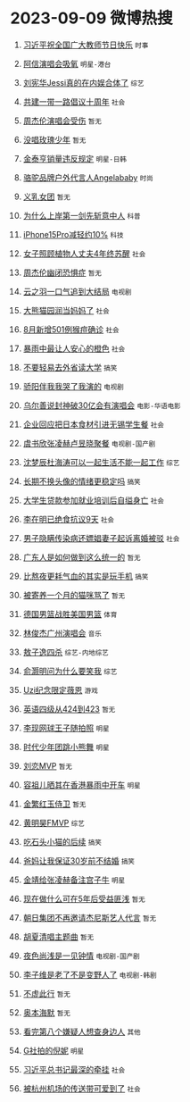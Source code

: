 # 2023-09-09 微博热搜 
1. [习近平祝全国广大教师节日快乐](https://m.weibo.cn/search?containerid=100103type%3D1%26t%3D10%26q%3D%23%E4%B9%A0%E8%BF%91%E5%B9%B3%E7%A5%9D%E5%85%A8%E5%9B%BD%E5%B9%BF%E5%A4%A7%E6%95%99%E5%B8%88%E8%8A%82%E6%97%A5%E5%BF%AB%E4%B9%90%23&stream_entry_id=51&isnewpage=1&extparam=seat%3D1%26stream_entry_id%3D51%26c_type%3D51%26dgr%3D0%26filter_type%3Drealtimehot%26cate%3D10103%26pos%3D0%26display_time%3D1694190478%26pre_seqid%3D169419047820401755188) `时事` 

2. [阿信演唱会吸氧](https://m.weibo.cn/search?containerid=100103type%3D1%26t%3D10%26q%3D%23%E9%98%BF%E4%BF%A1%E6%BC%94%E5%94%B1%E4%BC%9A%E5%90%B8%E6%B0%A7%23&stream_entry_id=31&isnewpage=1&extparam=seat%3D1%26flag%3D2%26band_rank%3D1%26c_type%3D31%26dgr%3D0%26filter_type%3Drealtimehot%26cate%3D5001%26stream_entry_id%3D31%26q%3D%2523%25E9%2598%25BF%25E4%25BF%25A1%25E6%25BC%2594%25E5%2594%25B1%25E4%25BC%259A%25E5%2590%25B8%25E6%25B0%25A7%2523%26realpos%3D1%26pos%3D0%26lcate%3D5001%26display_time%3D1694190478%26pre_seqid%3D169419047820401755188) `明星-港台` 

3. [刘宪华Jessi真的在内娱合体了](https://m.weibo.cn/search?containerid=100103type%3D1%26t%3D10%26q%3D%23%E5%88%98%E5%AE%AA%E5%8D%8EJessi%E7%9C%9F%E7%9A%84%E5%9C%A8%E5%86%85%E5%A8%B1%E5%90%88%E4%BD%93%E4%BA%86%23&stream_entry_id=31&isnewpage=1&extparam=seat%3D1%26flag%3D1%26band_rank%3D2%26c_type%3D31%26dgr%3D0%26filter_type%3Drealtimehot%26cate%3D5001%26stream_entry_id%3D31%26q%3D%2523%25E5%2588%2598%25E5%25AE%25AA%25E5%258D%258EJessi%25E7%259C%259F%25E7%259A%2584%25E5%259C%25A8%25E5%2586%2585%25E5%25A8%25B1%25E5%2590%2588%25E4%25BD%2593%25E4%25BA%2586%2523%26realpos%3D2%26pos%3D1%26lcate%3D5001%26display_time%3D1694190478%26pre_seqid%3D169419047820401755188) `综艺` 

4. [共建一带一路倡议十周年](https://m.weibo.cn/search?containerid=100103type%3D1%26t%3D10%26q%3D%23%E5%85%B1%E5%BB%BA%E4%B8%80%E5%B8%A6%E4%B8%80%E8%B7%AF%E5%80%A1%E8%AE%AE%E5%8D%81%E5%91%A8%E5%B9%B4%23&stream_entry_id=31&isnewpage=1&extparam=seat%3D1%26flag%3D0%26band_rank%3D3%26c_type%3D31%26dgr%3D0%26filter_type%3Drealtimehot%26cate%3D5001%26stream_entry_id%3D31%26q%3D%2523%25E5%2585%25B1%25E5%25BB%25BA%25E4%25B8%2580%25E5%25B8%25A6%25E4%25B8%2580%25E8%25B7%25AF%25E5%2580%25A1%25E8%25AE%25AE%25E5%258D%2581%25E5%2591%25A8%25E5%25B9%25B4%2523%26realpos%3D3%26pos%3D2%26lcate%3D5001%26display_time%3D1694190478%26pre_seqid%3D169419047820401755188) `社会` 

5. [周杰伦演唱会受伤](https://m.weibo.cn/search?containerid=100103type%3D1%26t%3D10%26q%3D%23%E5%91%A8%E6%9D%B0%E4%BC%A6%E6%BC%94%E5%94%B1%E4%BC%9A%E5%8F%97%E4%BC%A4%23&stream_entry_id=31&isnewpage=1&extparam=seat%3D1%26flag%3D16%26band_rank%3D4%26c_type%3D31%26dgr%3D0%26filter_type%3Drealtimehot%26cate%3D5001%26stream_entry_id%3D31%26q%3D%2523%25E5%2591%25A8%25E6%259D%25B0%25E4%25BC%25A6%25E6%25BC%2594%25E5%2594%25B1%25E4%25BC%259A%25E5%258F%2597%25E4%25BC%25A4%2523%26realpos%3D4%26pos%3D3%26lcate%3D5001%26display_time%3D1694190478%26pre_seqid%3D169419047820401755188) `暂无` 

6. [没唱玫瑰少年](https://m.weibo.cn/search?containerid=100103type%3D1%26t%3D10%26q%3D%E6%B2%A1%E5%94%B1%E7%8E%AB%E7%91%B0%E5%B0%91%E5%B9%B4&stream_entry_id=31&isnewpage=1&extparam=seat%3D1%26flag%3D1%26band_rank%3D5%26c_type%3D31%26dgr%3D0%26filter_type%3Drealtimehot%26cate%3D5001%26stream_entry_id%3D31%26q%3D%25E6%25B2%25A1%25E5%2594%25B1%25E7%258E%25AB%25E7%2591%25B0%25E5%25B0%2591%25E5%25B9%25B4%26realpos%3D5%26pos%3D4%26lcate%3D5001%26display_time%3D1694190478%26pre_seqid%3D169419047820401755188) `暂无` 

7. [金泰亨销量违反规定](https://m.weibo.cn/search?containerid=100103type%3D1%26t%3D10%26q%3D%23%E9%87%91%E6%B3%B0%E4%BA%A8%E9%94%80%E9%87%8F%E8%BF%9D%E5%8F%8D%E8%A7%84%E5%AE%9A%23&stream_entry_id=31&isnewpage=1&extparam=seat%3D1%26flag%3D1%26band_rank%3D6%26c_type%3D31%26dgr%3D0%26filter_type%3Drealtimehot%26cate%3D5001%26stream_entry_id%3D31%26q%3D%2523%25E9%2587%2591%25E6%25B3%25B0%25E4%25BA%25A8%25E9%2594%2580%25E9%2587%258F%25E8%25BF%259D%25E5%258F%258D%25E8%25A7%2584%25E5%25AE%259A%2523%26realpos%3D6%26pos%3D5%26lcate%3D5001%26display_time%3D1694190478%26pre_seqid%3D169419047820401755188) `明星-日韩` 

8. [骆驼品牌户外代言人Angelababy](https://m.weibo.cn/search?containerid=100103type%3D1%26t%3D10%26q%3D%23%E9%AA%86%E9%A9%BC%E5%93%81%E7%89%8C%E6%88%B7%E5%A4%96%E4%BB%A3%E8%A8%80%E4%BA%BAAngelababy%23&stream_entry_id=31&isnewpage=1&extparam=seat%3D1%26adid%3D202662%26band_rank%3D7%26c_type%3D31%26dgr%3D0%26cate%3D5001%26stream_entry_id%3D31%26filter_type%3Drealtimehot%26lcate%3D5001%26topic_ad%3D1%26pos%3D6%26q%3D%2523%25E9%25AA%2586%25E9%25A9%25BC%25E5%2593%2581%25E7%2589%258C%25E6%2588%25B7%25E5%25A4%2596%25E4%25BB%25A3%25E8%25A8%2580%25E4%25BA%25BAAngelababy%2523%26is_ad_pos%3D1%26display_time%3D1694190478%26pre_seqid%3D169419047820401755188) `时尚` 

9. [义乳女团](https://m.weibo.cn/search?containerid=100103type%3D1%26t%3D10%26q%3D%E4%B9%89%E4%B9%B3%E5%A5%B3%E5%9B%A2&stream_entry_id=31&isnewpage=1&extparam=seat%3D1%26flag%3D0%26band_rank%3D7%26c_type%3D31%26dgr%3D0%26filter_type%3Drealtimehot%26cate%3D5001%26stream_entry_id%3D31%26q%3D%25E4%25B9%2589%25E4%25B9%25B3%25E5%25A5%25B3%25E5%259B%25A2%26realpos%3D7%26pos%3D7%26lcate%3D5001%26display_time%3D1694190478%26pre_seqid%3D169419047820401755188) `暂无` 

10. [为什么上岸第一剑先斩意中人](https://m.weibo.cn/search?containerid=100103type%3D1%26t%3D10%26q%3D%23%E4%B8%BA%E4%BB%80%E4%B9%88%E4%B8%8A%E5%B2%B8%E7%AC%AC%E4%B8%80%E5%89%91%E5%85%88%E6%96%A9%E6%84%8F%E4%B8%AD%E4%BA%BA%23&stream_entry_id=31&isnewpage=1&extparam=seat%3D1%26flag%3D0%26band_rank%3D8%26c_type%3D31%26dgr%3D0%26filter_type%3Drealtimehot%26cate%3D5001%26stream_entry_id%3D31%26q%3D%2523%25E4%25B8%25BA%25E4%25BB%2580%25E4%25B9%2588%25E4%25B8%258A%25E5%25B2%25B8%25E7%25AC%25AC%25E4%25B8%2580%25E5%2589%2591%25E5%2585%2588%25E6%2596%25A9%25E6%2584%258F%25E4%25B8%25AD%25E4%25BA%25BA%2523%26realpos%3D8%26pos%3D8%26lcate%3D5001%26display_time%3D1694190478%26pre_seqid%3D169419047820401755188) `科普` 

11. [iPhone15Pro减轻约10%](https://m.weibo.cn/search?containerid=100103type%3D1%26t%3D10%26q%3D%23iPhone15Pro%E5%87%8F%E8%BD%BB%E7%BA%A610%25%23&stream_entry_id=31&isnewpage=1&extparam=seat%3D1%26flag%3D0%26band_rank%3D9%26c_type%3D31%26dgr%3D0%26filter_type%3Drealtimehot%26cate%3D5001%26stream_entry_id%3D31%26q%3D%2523iPhone15Pro%25E5%2587%258F%25E8%25BD%25BB%25E7%25BA%25A610%2525%2523%26realpos%3D9%26pos%3D9%26lcate%3D5001%26display_time%3D1694190478%26pre_seqid%3D169419047820401755188) `科技` 

12. [女子照顾植物人丈夫4年终苏醒](https://m.weibo.cn/search?containerid=100103type%3D1%26t%3D10%26q%3D%23%E5%A5%B3%E5%AD%90%E7%85%A7%E9%A1%BE%E6%A4%8D%E7%89%A9%E4%BA%BA%E4%B8%88%E5%A4%AB4%E5%B9%B4%E7%BB%88%E8%8B%8F%E9%86%92%23&stream_entry_id=31&isnewpage=1&extparam=seat%3D1%26flag%3D32768%26band_rank%3D10%26c_type%3D31%26dgr%3D0%26filter_type%3Drealtimehot%26cate%3D5001%26stream_entry_id%3D31%26q%3D%2523%25E5%25A5%25B3%25E5%25AD%2590%25E7%2585%25A7%25E9%25A1%25BE%25E6%25A4%258D%25E7%2589%25A9%25E4%25BA%25BA%25E4%25B8%2588%25E5%25A4%25AB4%25E5%25B9%25B4%25E7%25BB%2588%25E8%258B%258F%25E9%2586%2592%2523%26realpos%3D10%26pos%3D10%26lcate%3D5001%26display_time%3D1694190478%26pre_seqid%3D169419047820401755188) `社会` 

13. [周杰伦幽闭恐惧症](https://m.weibo.cn/search?containerid=100103type%3D1%26t%3D10%26q%3D%E5%91%A8%E6%9D%B0%E4%BC%A6%E5%B9%BD%E9%97%AD%E6%81%90%E6%83%A7%E7%97%87&stream_entry_id=31&isnewpage=1&extparam=seat%3D1%26flag%3D1%26band_rank%3D11%26c_type%3D31%26dgr%3D0%26filter_type%3Drealtimehot%26cate%3D5001%26stream_entry_id%3D31%26q%3D%25E5%2591%25A8%25E6%259D%25B0%25E4%25BC%25A6%25E5%25B9%25BD%25E9%2597%25AD%25E6%2581%2590%25E6%2583%25A7%25E7%2597%2587%26realpos%3D11%26pos%3D11%26lcate%3D5001%26display_time%3D1694190478%26pre_seqid%3D169419047820401755188) `暂无` 

14. [云之羽一口气追到大结局](https://m.weibo.cn/search?containerid=100103type%3D1%26t%3D10%26q%3D%23%E4%BA%91%E4%B9%8B%E7%BE%BD%E4%B8%80%E5%8F%A3%E6%B0%94%E8%BF%BD%E5%88%B0%E5%A4%A7%E7%BB%93%E5%B1%80%23&stream_entry_id=31&isnewpage=1&extparam=seat%3D1%26flag%3D0%26band_rank%3D12%26c_type%3D31%26dgr%3D0%26filter_type%3Drealtimehot%26cate%3D5001%26stream_entry_id%3D31%26q%3D%2523%25E4%25BA%2591%25E4%25B9%258B%25E7%25BE%25BD%25E4%25B8%2580%25E5%258F%25A3%25E6%25B0%2594%25E8%25BF%25BD%25E5%2588%25B0%25E5%25A4%25A7%25E7%25BB%2593%25E5%25B1%2580%2523%26realpos%3D12%26pos%3D12%26lcate%3D5001%26display_time%3D1694190478%26pre_seqid%3D169419047820401755188) `电视剧` 

15. [大熊猫园润当妈妈了](https://m.weibo.cn/search?containerid=100103type%3D1%26t%3D10%26q%3D%23%E5%A4%A7%E7%86%8A%E7%8C%AB%E5%9B%AD%E6%B6%A6%E5%BD%93%E5%A6%88%E5%A6%88%E4%BA%86%23&stream_entry_id=31&isnewpage=1&extparam=seat%3D1%26flag%3D0%26band_rank%3D13%26c_type%3D31%26dgr%3D0%26filter_type%3Drealtimehot%26cate%3D5001%26stream_entry_id%3D31%26q%3D%2523%25E5%25A4%25A7%25E7%2586%258A%25E7%258C%25AB%25E5%259B%25AD%25E6%25B6%25A6%25E5%25BD%2593%25E5%25A6%2588%25E5%25A6%2588%25E4%25BA%2586%2523%26realpos%3D13%26pos%3D13%26lcate%3D5001%26display_time%3D1694190478%26pre_seqid%3D169419047820401755188) `社会` 

16. [8月新增501例猴痘确诊](https://m.weibo.cn/search?containerid=100103type%3D1%26t%3D10%26q%3D%238%E6%9C%88%E6%96%B0%E5%A2%9E501%E4%BE%8B%E7%8C%B4%E7%97%98%E7%A1%AE%E8%AF%8A%23&stream_entry_id=31&isnewpage=1&extparam=seat%3D1%26flag%3D0%26band_rank%3D14%26c_type%3D31%26dgr%3D0%26filter_type%3Drealtimehot%26cate%3D5001%26stream_entry_id%3D31%26q%3D%25238%25E6%259C%2588%25E6%2596%25B0%25E5%25A2%259E501%25E4%25BE%258B%25E7%258C%25B4%25E7%2597%2598%25E7%25A1%25AE%25E8%25AF%258A%2523%26realpos%3D14%26pos%3D14%26lcate%3D5001%26display_time%3D1694190478%26pre_seqid%3D169419047820401755188) `社会` 

17. [暴雨中最让人安心的橙色](https://m.weibo.cn/search?containerid=100103type%3D1%26t%3D10%26q%3D%23%E6%9A%B4%E9%9B%A8%E4%B8%AD%E6%9C%80%E8%AE%A9%E4%BA%BA%E5%AE%89%E5%BF%83%E7%9A%84%E6%A9%99%E8%89%B2%23&stream_entry_id=31&isnewpage=1&extparam=seat%3D1%26flag%3D32768%26band_rank%3D15%26c_type%3D31%26dgr%3D0%26filter_type%3Drealtimehot%26cate%3D5001%26stream_entry_id%3D31%26q%3D%2523%25E6%259A%25B4%25E9%259B%25A8%25E4%25B8%25AD%25E6%259C%2580%25E8%25AE%25A9%25E4%25BA%25BA%25E5%25AE%2589%25E5%25BF%2583%25E7%259A%2584%25E6%25A9%2599%25E8%2589%25B2%2523%26realpos%3D15%26pos%3D15%26lcate%3D5001%26display_time%3D1694190478%26pre_seqid%3D169419047820401755188) `社会` 

18. [不要轻易去外省读大学](https://m.weibo.cn/search?containerid=100103type%3D1%26t%3D10%26q%3D%23%E4%B8%8D%E8%A6%81%E8%BD%BB%E6%98%93%E5%8E%BB%E5%A4%96%E7%9C%81%E8%AF%BB%E5%A4%A7%E5%AD%A6%23&stream_entry_id=31&isnewpage=1&extparam=seat%3D1%26flag%3D1%26band_rank%3D16%26c_type%3D31%26dgr%3D0%26filter_type%3Drealtimehot%26cate%3D5001%26stream_entry_id%3D31%26q%3D%2523%25E4%25B8%258D%25E8%25A6%2581%25E8%25BD%25BB%25E6%2598%2593%25E5%258E%25BB%25E5%25A4%2596%25E7%259C%2581%25E8%25AF%25BB%25E5%25A4%25A7%25E5%25AD%25A6%2523%26realpos%3D16%26pos%3D16%26lcate%3D5001%26display_time%3D1694190478%26pre_seqid%3D169419047820401755188) `搞笑` 

19. [骄阳伴我我哭了我演的](https://m.weibo.cn/search?containerid=100103type%3D1%26t%3D10%26q%3D%23%E9%AA%84%E9%98%B3%E4%BC%B4%E6%88%91%E6%88%91%E5%93%AD%E4%BA%86%E6%88%91%E6%BC%94%E7%9A%84%23&stream_entry_id=31&isnewpage=1&extparam=seat%3D1%26flag%3D1%26band_rank%3D17%26c_type%3D31%26dgr%3D0%26filter_type%3Drealtimehot%26cate%3D5001%26stream_entry_id%3D31%26q%3D%2523%25E9%25AA%2584%25E9%2598%25B3%25E4%25BC%25B4%25E6%2588%2591%25E6%2588%2591%25E5%2593%25AD%25E4%25BA%2586%25E6%2588%2591%25E6%25BC%2594%25E7%259A%2584%2523%26realpos%3D17%26pos%3D17%26lcate%3D5001%26display_time%3D1694190478%26pre_seqid%3D169419047820401755188) `电视剧` 

20. [乌尔善说封神破30亿会有演唱会](https://m.weibo.cn/search?containerid=100103type%3D1%26t%3D10%26q%3D%23%E4%B9%8C%E5%B0%94%E5%96%84%E8%AF%B4%E5%B0%81%E7%A5%9E%E7%A0%B430%E4%BA%BF%E4%BC%9A%E6%9C%89%E6%BC%94%E5%94%B1%E4%BC%9A%23&stream_entry_id=31&isnewpage=1&extparam=seat%3D1%26flag%3D1%26band_rank%3D18%26c_type%3D31%26dgr%3D0%26filter_type%3Drealtimehot%26cate%3D5001%26stream_entry_id%3D31%26q%3D%2523%25E4%25B9%258C%25E5%25B0%2594%25E5%2596%2584%25E8%25AF%25B4%25E5%25B0%2581%25E7%25A5%259E%25E7%25A0%25B430%25E4%25BA%25BF%25E4%25BC%259A%25E6%259C%2589%25E6%25BC%2594%25E5%2594%25B1%25E4%25BC%259A%2523%26realpos%3D18%26pos%3D18%26lcate%3D5001%26display_time%3D1694190478%26pre_seqid%3D169419047820401755188) `电影-华语电影` 

21. [企业回应把日本食材引进无锡学生餐](https://m.weibo.cn/search?containerid=100103type%3D1%26t%3D10%26q%3D%23%E4%BC%81%E4%B8%9A%E5%9B%9E%E5%BA%94%E6%8A%8A%E6%97%A5%E6%9C%AC%E9%A3%9F%E6%9D%90%E5%BC%95%E8%BF%9B%E6%97%A0%E9%94%A1%E5%AD%A6%E7%94%9F%E9%A4%90%23&stream_entry_id=31&isnewpage=1&extparam=seat%3D1%26flag%3D0%26band_rank%3D19%26c_type%3D31%26dgr%3D0%26filter_type%3Drealtimehot%26cate%3D5001%26stream_entry_id%3D31%26q%3D%2523%25E4%25BC%2581%25E4%25B8%259A%25E5%259B%259E%25E5%25BA%2594%25E6%258A%258A%25E6%2597%25A5%25E6%259C%25AC%25E9%25A3%259F%25E6%259D%2590%25E5%25BC%2595%25E8%25BF%259B%25E6%2597%25A0%25E9%2594%25A1%25E5%25AD%25A6%25E7%2594%259F%25E9%25A4%2590%2523%26realpos%3D19%26pos%3D19%26lcate%3D5001%26display_time%3D1694190478%26pre_seqid%3D169419047820401755188) `社会` 

22. [虞书欣张凌赫卢昱晓聚餐](https://m.weibo.cn/search?containerid=100103type%3D1%26t%3D10%26q%3D%23%E8%99%9E%E4%B9%A6%E6%AC%A3%E5%BC%A0%E5%87%8C%E8%B5%AB%E5%8D%A2%E6%98%B1%E6%99%93%E8%81%9A%E9%A4%90%23&stream_entry_id=31&isnewpage=1&extparam=seat%3D1%26flag%3D0%26band_rank%3D20%26c_type%3D31%26dgr%3D0%26filter_type%3Drealtimehot%26cate%3D5001%26stream_entry_id%3D31%26q%3D%2523%25E8%2599%259E%25E4%25B9%25A6%25E6%25AC%25A3%25E5%25BC%25A0%25E5%2587%258C%25E8%25B5%25AB%25E5%258D%25A2%25E6%2598%25B1%25E6%2599%2593%25E8%2581%259A%25E9%25A4%2590%2523%26realpos%3D20%26pos%3D20%26lcate%3D5001%26display_time%3D1694190478%26pre_seqid%3D169419047820401755188) `电视剧-国产剧` 

23. [沈梦辰杜海涛可以一起生活不能一起工作](https://m.weibo.cn/search?containerid=100103type%3D1%26t%3D10%26q%3D%23%E6%B2%88%E6%A2%A6%E8%BE%B0%E6%9D%9C%E6%B5%B7%E6%B6%9B%E5%8F%AF%E4%BB%A5%E4%B8%80%E8%B5%B7%E7%94%9F%E6%B4%BB%E4%B8%8D%E8%83%BD%E4%B8%80%E8%B5%B7%E5%B7%A5%E4%BD%9C%23&stream_entry_id=31&isnewpage=1&extparam=seat%3D1%26flag%3D2%26band_rank%3D21%26c_type%3D31%26dgr%3D0%26filter_type%3Drealtimehot%26cate%3D5001%26stream_entry_id%3D31%26q%3D%2523%25E6%25B2%2588%25E6%25A2%25A6%25E8%25BE%25B0%25E6%259D%259C%25E6%25B5%25B7%25E6%25B6%259B%25E5%258F%25AF%25E4%25BB%25A5%25E4%25B8%2580%25E8%25B5%25B7%25E7%2594%259F%25E6%25B4%25BB%25E4%25B8%258D%25E8%2583%25BD%25E4%25B8%2580%25E8%25B5%25B7%25E5%25B7%25A5%25E4%25BD%259C%2523%26realpos%3D21%26pos%3D21%26lcate%3D5001%26display_time%3D1694190478%26pre_seqid%3D169419047820401755188) `综艺` 

24. [长期不换头像的情绪更稳定吗](https://m.weibo.cn/search?containerid=100103type%3D1%26t%3D10%26q%3D%23%E9%95%BF%E6%9C%9F%E4%B8%8D%E6%8D%A2%E5%A4%B4%E5%83%8F%E7%9A%84%E6%83%85%E7%BB%AA%E6%9B%B4%E7%A8%B3%E5%AE%9A%E5%90%97%23&stream_entry_id=31&isnewpage=1&extparam=seat%3D1%26flag%3D0%26band_rank%3D22%26c_type%3D31%26dgr%3D0%26filter_type%3Drealtimehot%26cate%3D5001%26stream_entry_id%3D31%26q%3D%2523%25E9%2595%25BF%25E6%259C%259F%25E4%25B8%258D%25E6%258D%25A2%25E5%25A4%25B4%25E5%2583%258F%25E7%259A%2584%25E6%2583%2585%25E7%25BB%25AA%25E6%259B%25B4%25E7%25A8%25B3%25E5%25AE%259A%25E5%2590%2597%2523%26realpos%3D22%26pos%3D22%26lcate%3D5001%26display_time%3D1694190478%26pre_seqid%3D169419047820401755188) `搞笑` 

25. [大学生贷款参加就业培训后自缢身亡](https://m.weibo.cn/search?containerid=100103type%3D1%26t%3D10%26q%3D%23%E5%A4%A7%E5%AD%A6%E7%94%9F%E8%B4%B7%E6%AC%BE%E5%8F%82%E5%8A%A0%E5%B0%B1%E4%B8%9A%E5%9F%B9%E8%AE%AD%E5%90%8E%E8%87%AA%E7%BC%A2%E8%BA%AB%E4%BA%A1%23&stream_entry_id=31&isnewpage=1&extparam=seat%3D1%26flag%3D1%26band_rank%3D23%26c_type%3D31%26dgr%3D0%26filter_type%3Drealtimehot%26cate%3D5001%26stream_entry_id%3D31%26q%3D%2523%25E5%25A4%25A7%25E5%25AD%25A6%25E7%2594%259F%25E8%25B4%25B7%25E6%25AC%25BE%25E5%258F%2582%25E5%258A%25A0%25E5%25B0%25B1%25E4%25B8%259A%25E5%259F%25B9%25E8%25AE%25AD%25E5%2590%258E%25E8%2587%25AA%25E7%25BC%25A2%25E8%25BA%25AB%25E4%25BA%25A1%2523%26realpos%3D23%26pos%3D23%26lcate%3D5001%26display_time%3D1694190478%26pre_seqid%3D169419047820401755188) `社会` 

26. [李在明已绝食抗议9天](https://m.weibo.cn/search?containerid=100103type%3D1%26t%3D10%26q%3D%23%E6%9D%8E%E5%9C%A8%E6%98%8E%E5%B7%B2%E7%BB%9D%E9%A3%9F%E6%8A%97%E8%AE%AE9%E5%A4%A9%23&stream_entry_id=31&isnewpage=1&extparam=seat%3D1%26flag%3D1%26band_rank%3D24%26c_type%3D31%26dgr%3D0%26filter_type%3Drealtimehot%26cate%3D5001%26stream_entry_id%3D31%26q%3D%2523%25E6%259D%258E%25E5%259C%25A8%25E6%2598%258E%25E5%25B7%25B2%25E7%25BB%259D%25E9%25A3%259F%25E6%258A%2597%25E8%25AE%25AE9%25E5%25A4%25A9%2523%26realpos%3D24%26pos%3D24%26lcate%3D5001%26display_time%3D1694190478%26pre_seqid%3D169419047820401755188) `社会` 

27. [男子隐瞒传染病还嫖娼妻子起诉离婚被驳](https://m.weibo.cn/search?containerid=100103type%3D1%26t%3D10%26q%3D%23%E7%94%B7%E5%AD%90%E9%9A%90%E7%9E%92%E4%BC%A0%E6%9F%93%E7%97%85%E8%BF%98%E5%AB%96%E5%A8%BC%E5%A6%BB%E5%AD%90%E8%B5%B7%E8%AF%89%E7%A6%BB%E5%A9%9A%E8%A2%AB%E9%A9%B3%23&stream_entry_id=31&isnewpage=1&extparam=seat%3D1%26flag%3D0%26band_rank%3D25%26c_type%3D31%26dgr%3D0%26filter_type%3Drealtimehot%26cate%3D5001%26stream_entry_id%3D31%26q%3D%2523%25E7%2594%25B7%25E5%25AD%2590%25E9%259A%2590%25E7%259E%2592%25E4%25BC%25A0%25E6%259F%2593%25E7%2597%2585%25E8%25BF%2598%25E5%25AB%2596%25E5%25A8%25BC%25E5%25A6%25BB%25E5%25AD%2590%25E8%25B5%25B7%25E8%25AF%2589%25E7%25A6%25BB%25E5%25A9%259A%25E8%25A2%25AB%25E9%25A9%25B3%2523%26realpos%3D25%26pos%3D25%26lcate%3D5001%26display_time%3D1694190478%26pre_seqid%3D169419047820401755188) `社会` 

28. [广东人是如何做到这么统一的](https://m.weibo.cn/search?containerid=100103type%3D1%26t%3D10%26q%3D%E5%B9%BF%E4%B8%9C%E4%BA%BA%E6%98%AF%E5%A6%82%E4%BD%95%E5%81%9A%E5%88%B0%E8%BF%99%E4%B9%88%E7%BB%9F%E4%B8%80%E7%9A%84&stream_entry_id=31&isnewpage=1&extparam=seat%3D1%26flag%3D1%26band_rank%3D26%26c_type%3D31%26dgr%3D0%26filter_type%3Drealtimehot%26cate%3D5001%26stream_entry_id%3D31%26q%3D%25E5%25B9%25BF%25E4%25B8%259C%25E4%25BA%25BA%25E6%2598%25AF%25E5%25A6%2582%25E4%25BD%2595%25E5%2581%259A%25E5%2588%25B0%25E8%25BF%2599%25E4%25B9%2588%25E7%25BB%259F%25E4%25B8%2580%25E7%259A%2584%26realpos%3D26%26pos%3D26%26lcate%3D5001%26display_time%3D1694190478%26pre_seqid%3D169419047820401755188) `暂无` 

29. [比熬夜更耗气血的其实是玩手机](https://m.weibo.cn/search?containerid=100103type%3D1%26t%3D10%26q%3D%23%E6%AF%94%E7%86%AC%E5%A4%9C%E6%9B%B4%E8%80%97%E6%B0%94%E8%A1%80%E7%9A%84%E5%85%B6%E5%AE%9E%E6%98%AF%E7%8E%A9%E6%89%8B%E6%9C%BA%23&stream_entry_id=31&isnewpage=1&extparam=seat%3D1%26flag%3D0%26band_rank%3D27%26c_type%3D31%26dgr%3D0%26filter_type%3Drealtimehot%26cate%3D5001%26stream_entry_id%3D31%26q%3D%2523%25E6%25AF%2594%25E7%2586%25AC%25E5%25A4%259C%25E6%259B%25B4%25E8%2580%2597%25E6%25B0%2594%25E8%25A1%2580%25E7%259A%2584%25E5%2585%25B6%25E5%25AE%259E%25E6%2598%25AF%25E7%258E%25A9%25E6%2589%258B%25E6%259C%25BA%2523%26realpos%3D27%26pos%3D27%26lcate%3D5001%26display_time%3D1694190478%26pre_seqid%3D169419047820401755188) `搞笑` 

30. [被寄养一个月的猫咪骂了](https://m.weibo.cn/search?containerid=100103type%3D1%26t%3D10%26q%3D%E8%A2%AB%E5%AF%84%E5%85%BB%E4%B8%80%E4%B8%AA%E6%9C%88%E7%9A%84%E7%8C%AB%E5%92%AA%E9%AA%82%E4%BA%86&stream_entry_id=31&isnewpage=1&extparam=seat%3D1%26flag%3D1%26band_rank%3D28%26c_type%3D31%26dgr%3D0%26filter_type%3Drealtimehot%26cate%3D5001%26stream_entry_id%3D31%26q%3D%25E8%25A2%25AB%25E5%25AF%2584%25E5%2585%25BB%25E4%25B8%2580%25E4%25B8%25AA%25E6%259C%2588%25E7%259A%2584%25E7%258C%25AB%25E5%2592%25AA%25E9%25AA%2582%25E4%25BA%2586%26realpos%3D28%26pos%3D28%26lcate%3D5001%26display_time%3D1694190478%26pre_seqid%3D169419047820401755188) `暂无` 

31. [德国男篮战胜美国男篮](https://m.weibo.cn/search?containerid=100103type%3D1%26t%3D10%26q%3D%23%E5%BE%B7%E5%9B%BD%E7%94%B7%E7%AF%AE%E6%88%98%E8%83%9C%E7%BE%8E%E5%9B%BD%E7%94%B7%E7%AF%AE%23&stream_entry_id=31&isnewpage=1&extparam=seat%3D1%26flag%3D0%26band_rank%3D29%26c_type%3D31%26dgr%3D0%26filter_type%3Drealtimehot%26cate%3D5001%26stream_entry_id%3D31%26q%3D%2523%25E5%25BE%25B7%25E5%259B%25BD%25E7%2594%25B7%25E7%25AF%25AE%25E6%2588%2598%25E8%2583%259C%25E7%25BE%258E%25E5%259B%25BD%25E7%2594%25B7%25E7%25AF%25AE%2523%26realpos%3D29%26pos%3D29%26lcate%3D5001%26display_time%3D1694190478%26pre_seqid%3D169419047820401755188) `体育` 

32. [林俊杰广州演唱会](https://m.weibo.cn/search?containerid=100103type%3D1%26t%3D10%26q%3D%E6%9E%97%E4%BF%8A%E6%9D%B0%E5%B9%BF%E5%B7%9E%E6%BC%94%E5%94%B1%E4%BC%9A&stream_entry_id=31&isnewpage=1&extparam=seat%3D1%26flag%3D0%26band_rank%3D30%26c_type%3D31%26dgr%3D0%26filter_type%3Drealtimehot%26cate%3D5001%26stream_entry_id%3D31%26q%3D%25E6%259E%2597%25E4%25BF%258A%25E6%259D%25B0%25E5%25B9%25BF%25E5%25B7%259E%25E6%25BC%2594%25E5%2594%25B1%25E4%25BC%259A%26realpos%3D30%26pos%3D30%26lcate%3D5001%26display_time%3D1694190478%26pre_seqid%3D169419047820401755188) `音乐` 

33. [敖子逸四杀](https://m.weibo.cn/search?containerid=100103type%3D1%26t%3D10%26q%3D%23%E6%95%96%E5%AD%90%E9%80%B8%E5%9B%9B%E6%9D%80%23&stream_entry_id=31&isnewpage=1&extparam=seat%3D1%26flag%3D1%26band_rank%3D31%26c_type%3D31%26dgr%3D0%26filter_type%3Drealtimehot%26cate%3D5001%26stream_entry_id%3D31%26q%3D%2523%25E6%2595%2596%25E5%25AD%2590%25E9%2580%25B8%25E5%259B%259B%25E6%259D%2580%2523%26realpos%3D31%26pos%3D31%26lcate%3D5001%26display_time%3D1694190478%26pre_seqid%3D169419047820401755188) `综艺-内地综艺` 

34. [俞灏明问为什么要笑我](https://m.weibo.cn/search?containerid=100103type%3D1%26t%3D10%26q%3D%23%E4%BF%9E%E7%81%8F%E6%98%8E%E9%97%AE%E4%B8%BA%E4%BB%80%E4%B9%88%E8%A6%81%E7%AC%91%E6%88%91%23&stream_entry_id=31&isnewpage=1&extparam=seat%3D1%26flag%3D1%26band_rank%3D32%26c_type%3D31%26dgr%3D0%26filter_type%3Drealtimehot%26cate%3D5001%26stream_entry_id%3D31%26q%3D%2523%25E4%25BF%259E%25E7%2581%258F%25E6%2598%258E%25E9%2597%25AE%25E4%25B8%25BA%25E4%25BB%2580%25E4%25B9%2588%25E8%25A6%2581%25E7%25AC%2591%25E6%2588%2591%2523%26realpos%3D32%26pos%3D32%26lcate%3D5001%26display_time%3D1694190478%26pre_seqid%3D169419047820401755188) `综艺` 

35. [Uzi纪念限定薇恩](https://m.weibo.cn/search?containerid=100103type%3D1%26t%3D10%26q%3D%23Uzi%E7%BA%AA%E5%BF%B5%E9%99%90%E5%AE%9A%E8%96%87%E6%81%A9%23&stream_entry_id=31&isnewpage=1&extparam=seat%3D1%26flag%3D0%26band_rank%3D33%26c_type%3D31%26dgr%3D0%26filter_type%3Drealtimehot%26cate%3D5001%26stream_entry_id%3D31%26q%3D%2523Uzi%25E7%25BA%25AA%25E5%25BF%25B5%25E9%2599%2590%25E5%25AE%259A%25E8%2596%2587%25E6%2581%25A9%2523%26realpos%3D33%26pos%3D33%26lcate%3D5001%26display_time%3D1694190478%26pre_seqid%3D169419047820401755188) `游戏` 

36. [英语四级从424到423](https://m.weibo.cn/search?containerid=100103type%3D1%26t%3D10%26q%3D%E8%8B%B1%E8%AF%AD%E5%9B%9B%E7%BA%A7%E4%BB%8E424%E5%88%B0423&stream_entry_id=31&isnewpage=1&extparam=seat%3D1%26flag%3D0%26band_rank%3D34%26c_type%3D31%26dgr%3D0%26filter_type%3Drealtimehot%26cate%3D5001%26stream_entry_id%3D31%26q%3D%25E8%258B%25B1%25E8%25AF%25AD%25E5%259B%259B%25E7%25BA%25A7%25E4%25BB%258E424%25E5%2588%25B0423%26realpos%3D34%26pos%3D34%26lcate%3D5001%26display_time%3D1694190478%26pre_seqid%3D169419047820401755188) `暂无` 

37. [李现网球王子随拍照](https://m.weibo.cn/search?containerid=100103type%3D1%26t%3D10%26q%3D%23%E6%9D%8E%E7%8E%B0%E7%BD%91%E7%90%83%E7%8E%8B%E5%AD%90%E9%9A%8F%E6%8B%8D%E7%85%A7%23&stream_entry_id=31&isnewpage=1&extparam=seat%3D1%26flag%3D1%26band_rank%3D35%26c_type%3D31%26dgr%3D0%26filter_type%3Drealtimehot%26cate%3D5001%26stream_entry_id%3D31%26q%3D%2523%25E6%259D%258E%25E7%258E%25B0%25E7%25BD%2591%25E7%2590%2583%25E7%258E%258B%25E5%25AD%2590%25E9%259A%258F%25E6%258B%258D%25E7%2585%25A7%2523%26realpos%3D35%26pos%3D35%26lcate%3D5001%26display_time%3D1694190478%26pre_seqid%3D169419047820401755188) `明星` 

38. [时代少年团跳小熊舞](https://m.weibo.cn/search?containerid=100103type%3D1%26t%3D10%26q%3D%23%E6%97%B6%E4%BB%A3%E5%B0%91%E5%B9%B4%E5%9B%A2%E8%B7%B3%E5%B0%8F%E7%86%8A%E8%88%9E%23&stream_entry_id=31&isnewpage=1&extparam=seat%3D1%26flag%3D1%26band_rank%3D36%26c_type%3D31%26dgr%3D0%26filter_type%3Drealtimehot%26cate%3D5001%26stream_entry_id%3D31%26q%3D%2523%25E6%2597%25B6%25E4%25BB%25A3%25E5%25B0%2591%25E5%25B9%25B4%25E5%259B%25A2%25E8%25B7%25B3%25E5%25B0%258F%25E7%2586%258A%25E8%2588%259E%2523%26realpos%3D36%26pos%3D36%26lcate%3D5001%26display_time%3D1694190478%26pre_seqid%3D169419047820401755188) `明星` 

39. [刘恋MVP](https://m.weibo.cn/search?containerid=100103type%3D1%26t%3D10%26q%3D%E5%88%98%E6%81%8BMVP&stream_entry_id=31&isnewpage=1&extparam=seat%3D1%26flag%3D0%26band_rank%3D37%26c_type%3D31%26dgr%3D0%26filter_type%3Drealtimehot%26cate%3D5001%26stream_entry_id%3D31%26q%3D%25E5%2588%2598%25E6%2581%258BMVP%26realpos%3D37%26pos%3D37%26lcate%3D5001%26display_time%3D1694190478%26pre_seqid%3D169419047820401755188) `暂无` 

40. [容祖儿晒其在香港暴雨中开车](https://m.weibo.cn/search?containerid=100103type%3D1%26t%3D10%26q%3D%23%E5%AE%B9%E7%A5%96%E5%84%BF%E6%99%92%E5%85%B6%E5%9C%A8%E9%A6%99%E6%B8%AF%E6%9A%B4%E9%9B%A8%E4%B8%AD%E5%BC%80%E8%BD%A6%23&stream_entry_id=31&isnewpage=1&extparam=seat%3D1%26flag%3D0%26band_rank%3D38%26c_type%3D31%26dgr%3D0%26filter_type%3Drealtimehot%26cate%3D5001%26stream_entry_id%3D31%26q%3D%2523%25E5%25AE%25B9%25E7%25A5%2596%25E5%2584%25BF%25E6%2599%2592%25E5%2585%25B6%25E5%259C%25A8%25E9%25A6%2599%25E6%25B8%25AF%25E6%259A%25B4%25E9%259B%25A8%25E4%25B8%25AD%25E5%25BC%2580%25E8%25BD%25A6%2523%26realpos%3D38%26pos%3D38%26lcate%3D5001%26display_time%3D1694190478%26pre_seqid%3D169419047820401755188) `明星` 

41. [金繁红玉侍卫](https://m.weibo.cn/search?containerid=100103type%3D1%26t%3D10%26q%3D%E9%87%91%E7%B9%81%E7%BA%A2%E7%8E%89%E4%BE%8D%E5%8D%AB&stream_entry_id=31&isnewpage=1&extparam=seat%3D1%26flag%3D0%26band_rank%3D39%26c_type%3D31%26dgr%3D0%26filter_type%3Drealtimehot%26cate%3D5001%26stream_entry_id%3D31%26q%3D%25E9%2587%2591%25E7%25B9%2581%25E7%25BA%25A2%25E7%258E%2589%25E4%25BE%258D%25E5%258D%25AB%26realpos%3D39%26pos%3D39%26lcate%3D5001%26display_time%3D1694190478%26pre_seqid%3D169419047820401755188) `暂无` 

42. [黄明昊FMVP](https://m.weibo.cn/search?containerid=100103type%3D1%26t%3D10%26q%3D%23%E9%BB%84%E6%98%8E%E6%98%8AFMVP%23&stream_entry_id=31&isnewpage=1&extparam=seat%3D1%26flag%3D0%26band_rank%3D40%26c_type%3D31%26dgr%3D0%26filter_type%3Drealtimehot%26cate%3D5001%26stream_entry_id%3D31%26q%3D%2523%25E9%25BB%2584%25E6%2598%258E%25E6%2598%258AFMVP%2523%26realpos%3D40%26pos%3D40%26lcate%3D5001%26display_time%3D1694190478%26pre_seqid%3D169419047820401755188) `综艺` 

43. [吃石头小猫的后续](https://m.weibo.cn/search?containerid=100103type%3D1%26t%3D10%26q%3D%23%E5%90%83%E7%9F%B3%E5%A4%B4%E5%B0%8F%E7%8C%AB%E7%9A%84%E5%90%8E%E7%BB%AD%23&stream_entry_id=31&isnewpage=1&extparam=seat%3D1%26flag%3D0%26band_rank%3D41%26c_type%3D31%26dgr%3D0%26filter_type%3Drealtimehot%26cate%3D5001%26stream_entry_id%3D31%26q%3D%2523%25E5%2590%2583%25E7%259F%25B3%25E5%25A4%25B4%25E5%25B0%258F%25E7%258C%25AB%25E7%259A%2584%25E5%2590%258E%25E7%25BB%25AD%2523%26realpos%3D41%26pos%3D41%26lcate%3D5001%26display_time%3D1694190478%26pre_seqid%3D169419047820401755188) `搞笑` 

44. [爸妈让我保证30岁前不结婚](https://m.weibo.cn/search?containerid=100103type%3D1%26t%3D10%26q%3D%23%E7%88%B8%E5%A6%88%E8%AE%A9%E6%88%91%E4%BF%9D%E8%AF%8130%E5%B2%81%E5%89%8D%E4%B8%8D%E7%BB%93%E5%A9%9A%23&stream_entry_id=31&isnewpage=1&extparam=seat%3D1%26flag%3D0%26band_rank%3D42%26c_type%3D31%26dgr%3D0%26filter_type%3Drealtimehot%26cate%3D5001%26stream_entry_id%3D31%26q%3D%2523%25E7%2588%25B8%25E5%25A6%2588%25E8%25AE%25A9%25E6%2588%2591%25E4%25BF%259D%25E8%25AF%258130%25E5%25B2%2581%25E5%2589%258D%25E4%25B8%258D%25E7%25BB%2593%25E5%25A9%259A%2523%26realpos%3D42%26pos%3D42%26lcate%3D5001%26display_time%3D1694190478%26pre_seqid%3D169419047820401755188) `搞笑` 

45. [金靖给张凌赫备注宫子牛](https://m.weibo.cn/search?containerid=100103type%3D1%26t%3D10%26q%3D%23%E9%87%91%E9%9D%96%E7%BB%99%E5%BC%A0%E5%87%8C%E8%B5%AB%E5%A4%87%E6%B3%A8%E5%AE%AB%E5%AD%90%E7%89%9B%23&stream_entry_id=31&isnewpage=1&extparam=seat%3D1%26flag%3D0%26band_rank%3D43%26c_type%3D31%26dgr%3D0%26filter_type%3Drealtimehot%26cate%3D5001%26stream_entry_id%3D31%26q%3D%2523%25E9%2587%2591%25E9%259D%2596%25E7%25BB%2599%25E5%25BC%25A0%25E5%2587%258C%25E8%25B5%25AB%25E5%25A4%2587%25E6%25B3%25A8%25E5%25AE%25AB%25E5%25AD%2590%25E7%2589%259B%2523%26realpos%3D43%26pos%3D43%26lcate%3D5001%26display_time%3D1694190478%26pre_seqid%3D169419047820401755188) `明星` 

46. [现在做什么可在5年后受益匪浅](https://m.weibo.cn/search?containerid=100103type%3D1%26t%3D10%26q%3D%E7%8E%B0%E5%9C%A8%E5%81%9A%E4%BB%80%E4%B9%88%E5%8F%AF%E5%9C%A85%E5%B9%B4%E5%90%8E%E5%8F%97%E7%9B%8A%E5%8C%AA%E6%B5%85&stream_entry_id=31&isnewpage=1&extparam=seat%3D1%26flag%3D1%26band_rank%3D44%26c_type%3D31%26dgr%3D0%26filter_type%3Drealtimehot%26cate%3D5001%26stream_entry_id%3D31%26q%3D%25E7%258E%25B0%25E5%259C%25A8%25E5%2581%259A%25E4%25BB%2580%25E4%25B9%2588%25E5%258F%25AF%25E5%259C%25A85%25E5%25B9%25B4%25E5%2590%258E%25E5%258F%2597%25E7%259B%258A%25E5%258C%25AA%25E6%25B5%2585%26realpos%3D44%26pos%3D44%26lcate%3D5001%26display_time%3D1694190478%26pre_seqid%3D169419047820401755188) `暂无` 

47. [朝日集团不再邀请杰尼斯艺人代言](https://m.weibo.cn/search?containerid=100103type%3D1%26t%3D10%26q%3D%E6%9C%9D%E6%97%A5%E9%9B%86%E5%9B%A2%E4%B8%8D%E5%86%8D%E9%82%80%E8%AF%B7%E6%9D%B0%E5%B0%BC%E6%96%AF%E8%89%BA%E4%BA%BA%E4%BB%A3%E8%A8%80&stream_entry_id=31&isnewpage=1&extparam=seat%3D1%26flag%3D0%26band_rank%3D45%26c_type%3D31%26dgr%3D0%26filter_type%3Drealtimehot%26cate%3D5001%26stream_entry_id%3D31%26q%3D%25E6%259C%259D%25E6%2597%25A5%25E9%259B%2586%25E5%259B%25A2%25E4%25B8%258D%25E5%2586%258D%25E9%2582%2580%25E8%25AF%25B7%25E6%259D%25B0%25E5%25B0%25BC%25E6%2596%25AF%25E8%2589%25BA%25E4%25BA%25BA%25E4%25BB%25A3%25E8%25A8%2580%26realpos%3D45%26pos%3D45%26lcate%3D5001%26display_time%3D1694190478%26pre_seqid%3D169419047820401755188) `暂无` 

48. [胡夏清唱主题曲](https://m.weibo.cn/search?containerid=100103type%3D1%26t%3D10%26q%3D%E8%83%A1%E5%A4%8F%E6%B8%85%E5%94%B1%E4%B8%BB%E9%A2%98%E6%9B%B2&stream_entry_id=31&isnewpage=1&extparam=seat%3D1%26flag%3D1%26band_rank%3D46%26c_type%3D31%26dgr%3D0%26filter_type%3Drealtimehot%26cate%3D5001%26stream_entry_id%3D31%26q%3D%25E8%2583%25A1%25E5%25A4%258F%25E6%25B8%2585%25E5%2594%25B1%25E4%25B8%25BB%25E9%25A2%2598%25E6%259B%25B2%26realpos%3D46%26pos%3D46%26lcate%3D5001%26display_time%3D1694190478%26pre_seqid%3D169419047820401755188) `暂无` 

49. [夜色尚浅是一见钟情](https://m.weibo.cn/search?containerid=100103type%3D1%26t%3D10%26q%3D%23%E5%A4%9C%E8%89%B2%E5%B0%9A%E6%B5%85%E6%98%AF%E4%B8%80%E8%A7%81%E9%92%9F%E6%83%85%23&stream_entry_id=31&isnewpage=1&extparam=seat%3D1%26flag%3D0%26band_rank%3D47%26c_type%3D31%26dgr%3D0%26filter_type%3Drealtimehot%26cate%3D5001%26stream_entry_id%3D31%26q%3D%2523%25E5%25A4%259C%25E8%2589%25B2%25E5%25B0%259A%25E6%25B5%2585%25E6%2598%25AF%25E4%25B8%2580%25E8%25A7%2581%25E9%2592%259F%25E6%2583%2585%2523%26realpos%3D47%26pos%3D47%26lcate%3D5001%26display_time%3D1694190478%26pre_seqid%3D169419047820401755188) `电视剧-国产剧` 

50. [李子维是老了不是变野人了](https://m.weibo.cn/search?containerid=100103type%3D1%26t%3D10%26q%3D%23%E6%9D%8E%E5%AD%90%E7%BB%B4%E6%98%AF%E8%80%81%E4%BA%86%E4%B8%8D%E6%98%AF%E5%8F%98%E9%87%8E%E4%BA%BA%E4%BA%86%23&stream_entry_id=31&isnewpage=1&extparam=seat%3D1%26flag%3D0%26band_rank%3D48%26c_type%3D31%26dgr%3D0%26filter_type%3Drealtimehot%26cate%3D5001%26stream_entry_id%3D31%26q%3D%2523%25E6%259D%258E%25E5%25AD%2590%25E7%25BB%25B4%25E6%2598%25AF%25E8%2580%2581%25E4%25BA%2586%25E4%25B8%258D%25E6%2598%25AF%25E5%258F%2598%25E9%2587%258E%25E4%25BA%25BA%25E4%25BA%2586%2523%26realpos%3D48%26pos%3D48%26lcate%3D5001%26display_time%3D1694190478%26pre_seqid%3D169419047820401755188) `电视剧-韩剧` 

51. [不虚此行](https://m.weibo.cn/search?containerid=100103type%3D1%26t%3D10%26q%3D%E4%B8%8D%E8%99%9A%E6%AD%A4%E8%A1%8C&stream_entry_id=31&isnewpage=1&extparam=seat%3D1%26flag%3D1%26band_rank%3D49%26c_type%3D31%26dgr%3D0%26filter_type%3Drealtimehot%26cate%3D5001%26stream_entry_id%3D31%26q%3D%25E4%25B8%258D%25E8%2599%259A%25E6%25AD%25A4%25E8%25A1%258C%26realpos%3D49%26pos%3D49%26lcate%3D5001%26display_time%3D1694190478%26pre_seqid%3D169419047820401755188) `暂无` 

52. [奥本海默](https://m.weibo.cn/search?containerid=100103type%3D1%26t%3D10%26q%3D%E5%A5%A5%E6%9C%AC%E6%B5%B7%E9%BB%98&stream_entry_id=31&isnewpage=1&extparam=seat%3D1%26flag%3D1%26band_rank%3D50%26c_type%3D31%26dgr%3D0%26filter_type%3Drealtimehot%26cate%3D5001%26stream_entry_id%3D31%26q%3D%25E5%25A5%25A5%25E6%259C%25AC%25E6%25B5%25B7%25E9%25BB%2598%26realpos%3D50%26pos%3D50%26lcate%3D5001%26display_time%3D1694190478%26pre_seqid%3D169419047820401755188) `暂无` 

53. [看完第八个嫌疑人想查身边人](https://m.weibo.cn/search?containerid=100103type%3D1%26t%3D10%26q%3D%23%E7%9C%8B%E5%AE%8C%E7%AC%AC%E5%85%AB%E4%B8%AA%E5%AB%8C%E7%96%91%E4%BA%BA%E6%83%B3%E6%9F%A5%E8%BA%AB%E8%BE%B9%E4%BA%BA%23&stream_entry_id=31&isnewpage=1&extparam=seat%3D1%26cate%3D5001%26filter_type%3Drealtimehot%26is_ad_pos%3D1%26dgr%3D0%26topic_ad%3D1%26adid%3D202103%26q%3D%2523%25E7%259C%258B%25E5%25AE%258C%25E7%25AC%25AC%25E5%2585%25AB%25E4%25B8%25AA%25E5%25AB%258C%25E7%2596%2591%25E4%25BA%25BA%25E6%2583%25B3%25E6%259F%25A5%25E8%25BA%25AB%25E8%25BE%25B9%25E4%25BA%25BA%2523%26band_rank%3D7%26stream_entry_id%3D31%26pos%3D6%26lcate%3D5001%26c_type%3D31%26display_time%3D1694190401%26pre_seqid%3D169419040134102357121) `其他` 

54. [G社拍的倪妮](https://m.weibo.cn/search?containerid=100103type%3D1%26t%3D10%26q%3D%23G%E7%A4%BE%E6%8B%8D%E7%9A%84%E5%80%AA%E5%A6%AE%23&stream_entry_id=31&isnewpage=1&extparam=seat%3D1%26flag%3D0%26cate%3D5001%26filter_type%3Drealtimehot%26dgr%3D0%26q%3D%2523G%25E7%25A4%25BE%25E6%258B%258D%25E7%259A%2584%25E5%2580%25AA%25E5%25A6%25AE%2523%26band_rank%3D50%26realpos%3D50%26stream_entry_id%3D31%26pos%3D50%26lcate%3D5001%26c_type%3D31%26display_time%3D1694190401%26pre_seqid%3D169419040134102357121) `明星` 

55. [习近平总书记最深的牵挂](https://m.weibo.cn/search?containerid=100103type%3D1%26t%3D10%26q%3D%23%E4%B9%A0%E8%BF%91%E5%B9%B3%E6%80%BB%E4%B9%A6%E8%AE%B0%E6%9C%80%E6%B7%B1%E7%9A%84%E7%89%B5%E6%8C%82%23&stream_entry_id=51&isnewpage=1&extparam=seat%3D1%26stream_entry_id%3D51%26filter_type%3Drealtimehot%26c_type%3D51%26dgr%3D0%26pos%3D0%26cate%3D10103%26display_time%3D1694190174%26pre_seqid%3D169419017424106468161) `社会` 

56. [被杭州机场的传送带可爱到了](https://m.weibo.cn/search?containerid=100103type%3D1%26t%3D10%26q%3D%23%E8%A2%AB%E6%9D%AD%E5%B7%9E%E6%9C%BA%E5%9C%BA%E7%9A%84%E4%BC%A0%E9%80%81%E5%B8%A6%E5%8F%AF%E7%88%B1%E5%88%B0%E4%BA%86%23&stream_entry_id=31&isnewpage=1&extparam=seat%3D1%26adid%3D202681%26filter_type%3Drealtimehot%26stream_entry_id%3D31%26dgr%3D0%26topic_ad%3D1%26cate%3D5001%26band_rank%3D4%26c_type%3D31%26lcate%3D5001%26pos%3D3%26q%3D%2523%25E8%25A2%25AB%25E6%259D%25AD%25E5%25B7%259E%25E6%259C%25BA%25E5%259C%25BA%25E7%259A%2584%25E4%25BC%25A0%25E9%2580%2581%25E5%25B8%25A6%25E5%258F%25AF%25E7%2588%25B1%25E5%2588%25B0%25E4%25BA%2586%2523%26is_ad_pos%3D1%26display_time%3D1694190174%26pre_seqid%3D169419017424106468161) `社会` 
